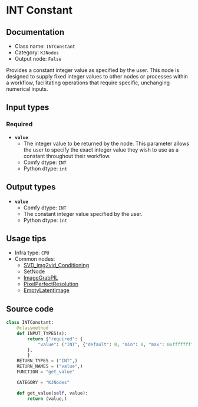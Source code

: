 # INT Constant
## Documentation
- Class name: `INTConstant`
- Category: `KJNodes`
- Output node: `False`

Provides a constant integer value as specified by the user. This node is designed to supply fixed integer values to other nodes or processes within a workflow, facilitating operations that require specific, unchanging numerical inputs.
## Input types
### Required
- **`value`**
    - The integer value to be returned by the node. This parameter allows the user to specify the exact integer value they wish to use as a constant throughout their workflow.
    - Comfy dtype: `INT`
    - Python dtype: `int`
## Output types
- **`value`**
    - Comfy dtype: `INT`
    - The constant integer value specified by the user.
    - Python dtype: `int`
## Usage tips
- Infra type: `CPU`
- Common nodes:
    - [SVD_img2vid_Conditioning](../../Comfy/Nodes/SVD_img2vid_Conditioning.md)
    - SetNode
    - [ImageGrabPIL](../../ComfyUI-KJNodes/Nodes/ImageGrabPIL.md)
    - [PixelPerfectResolution](../../comfyui_controlnet_aux/Nodes/PixelPerfectResolution.md)
    - [EmptyLatentImage](../../Comfy/Nodes/EmptyLatentImage.md)



## Source code
```python
class INTConstant:
    @classmethod
    def INPUT_TYPES(s):
        return {"required": {
            "value": ("INT", {"default": 0, "min": 0, "max": 0xffffffffffffffff}),
        },
        }
    RETURN_TYPES = ("INT",)
    RETURN_NAMES = ("value",)
    FUNCTION = "get_value"

    CATEGORY = "KJNodes"

    def get_value(self, value):
        return (value,)

```
